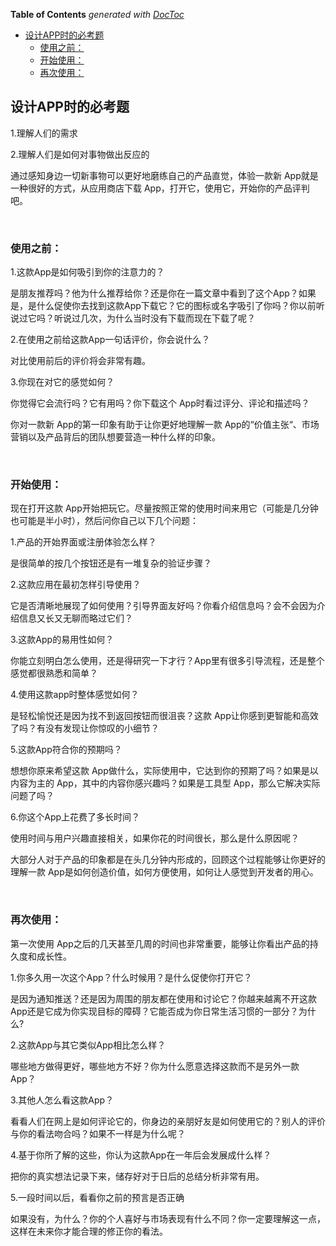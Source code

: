 <!-- START doctoc generated TOC please keep comment here to allow auto update -->
<!-- DON'T EDIT THIS SECTION, INSTEAD RE-RUN doctoc TO UPDATE -->
**Table of Contents**  *generated with [DocToc](https://github.com/thlorenz/doctoc)*

- [设计APP时的必考题](#%E8%AE%BE%E8%AE%A1app%E6%97%B6%E7%9A%84%E5%BF%85%E8%80%83%E9%A2%98)
  - [使用之前：](#%E4%BD%BF%E7%94%A8%E4%B9%8B%E5%89%8D%EF%BC%9A)
  - [开始使用：](#%E5%BC%80%E5%A7%8B%E4%BD%BF%E7%94%A8%EF%BC%9A)
  - [再次使用：](#%E5%86%8D%E6%AC%A1%E4%BD%BF%E7%94%A8%EF%BC%9A)

<!-- END doctoc generated TOC please keep comment here to allow auto update -->

## 设计APP时的必考题

1.理解人们的需求

2.理解人们是如何对事物做出反应的

通过感知身边一切新事物可以更好地磨练自己的产品直觉，体验一款新 App就是一种很好的方式，从应用商店下载 App，打开它，使用它，开始你的产品评判吧。

 

### 使用之前：

1.这款App是如何吸引到你的注意力的？

是朋友推荐吗？他为什么推荐给你？还是你在一篇文章中看到了这个App？如果是，是什么促使你去找到这款App下载它？它的图标或名字吸引了你吗？你以前听说过它吗？听说过几次，为什么当时没有下载而现在下载了呢？

2.在使用之前给这款App一句话评价，你会说什么？

对比使用前后的评价将会非常有趣。

3.你现在对它的感觉如何？

你觉得它会流行吗？它有用吗？你下载这个 App时看过评分、评论和描述吗？

你对一款新 App的第一印象有助于让你更好地理解一款 App的“价值主张“、市场营销以及产品背后的团队想要营造一种什么样的印象。

 

### 开始使用：

现在打开这款 App开始把玩它。尽量按照正常的使用时间来用它（可能是几分钟也可能是半小时），然后问你自己以下几个问题：

1.产品的开始界面或注册体验怎么样？

是很简单的按几个按钮还是有一堆复杂的验证步骤？

2.这款应用在最初怎样引导使用？

它是否清晰地展现了如何使用？引导界面友好吗？你看介绍信息吗？会不会因为介绍信息又长又无聊而略过它们？

3.这款App的易用性如何？

你能立刻明白怎么使用，还是得研究一下才行？App里有很多引导流程，还是整个感觉都很熟悉和简单？

4.使用这款app时整体感觉如何？

是轻松愉悦还是因为找不到返回按钮而很沮丧？这款 App让你感到更智能和高效了吗？有没有发现让你惊叹的小细节？

5.这款App符合你的预期吗？

想想你原来希望这款 App做什么，实际使用中，它达到你的预期了吗？如果是以内容为主的 App，其中的内容你感兴趣吗？如果是工具型 App，那么它解决实际问题了吗？

6.你这个App上花费了多长时间？

使用时间与用户兴趣直接相关，如果你花的时间很长，那么是什么原因呢？

大部分人对于产品的印象都是在头几分钟内形成的，回顾这个过程能够让你更好的理解一款 App是如何创造价值，如何方便使用，如何让人感觉到开发者的用心。

 

### 再次使用：

第一次使用 App之后的几天甚至几周的时间也非常重要，能够让你看出产品的持久度和成长性。

1.你多久用一次这个App？什么时候用？是什么促使你打开它？

是因为通知推送？还是因为周围的朋友都在使用和讨论它？你越来越离不开这款 App还是它成为你实现目标的障碍？它能否成为你日常生活习惯的一部分？为什么?

2.这款App与其它类似App相比怎么样？

哪些地方做得更好，哪些地方不好？你为什么愿意选择这款而不是另外一款 App？

3.其他人怎么看这款App？

看看人们在网上是如何评论它的，你身边的亲朋好友是如何使用它的？别人的评价与你的看法吻合吗？如果不一样是为什么呢？

4.基于你所了解的这些，你认为这款App在一年后会发展成什么样？

把你的真实想法记录下来，储存好对于日后的总结分析非常有用。

5.一段时间以后，看看你之前的预言是否正确

如果没有，为什么？你的个人喜好与市场表现有什么不同？你一定要理解这一点，这样在未来你才能合理的修正你的看法。
